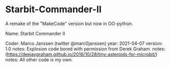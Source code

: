 # Starbit-Commander-II
A remake of the "MakeCode" version but now in OO-python.

Name: Starbit Commander II

Coder: Marco Janssen (twitter @marc0janssen)
year: 2021-04-07
version: 1.0
notes: Explosion code bored with permission from Derek Graham.
notes: (https://deejaygraham.github.io/2016/10/28/tiny-asteroids-for-microbit/)
notes: All other code is my own.
